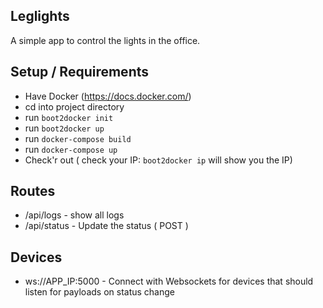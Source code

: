 ## Leglights
A simple app to control the lights in the office.

## Setup / Requirements
- Have Docker (https://docs.docker.com/)
- cd into project directory
- run `boot2docker init`
- run `boot2docker up`
- run `docker-compose build`
- run `docker-compose up`
- Check'r out ( check your IP: `boot2docker ip` will show you the IP)

## Routes
- /api/logs - show all logs
- /api/status - Update the status ( POST )

## Devices
- ws://APP_IP:5000 - Connect with Websockets for devices that should listen for payloads on status change